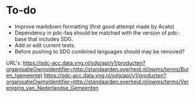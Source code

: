 # To-do
- Improve markdown formatting (first good attempt made by Acato)
- Dependency in pdc-faq should be matched with the version of pdc-base that includes SDG.
- Add or edit current tests.
- Before pushing to SDG combined languages should may be removed?

URL's:
https://pdc-acc.data.vng.nl/sdg/api/v1/producten?organisatieOwmsIdentifier=http://standaarden.overheid.nl/owms/terms/Buren_(gemeente)
https://pdc-acc.data.vng.nl/sdg/api/v1/producten?organisatieOwmsIdentifier=http://standaarden.overheid.nl/owms/terms/Vereniging_van_Nederlandse_Gemeenten